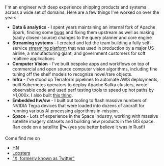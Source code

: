 
I'm an engineer with deep experience shipping products and systems across a wide set of domains. Here are a few things I've worked on over the years:

* **Data & analytics** - I spent years maintaining an internal fork of Apache Spark, finding some [bugs](https://issues.apache.org/jira/browse/PARQUET-686) and fixing them upstream as well as making (sadly closed-source) changes to the query planner and core engine
* **Streaming systems** - I created and led the team building a fully self-service [streaming platform](https://www.palantir.com/platforms/foundry/streaming/) that was used in production by a major US airline, a manufacturing giant, and government customers for soft realtime applications
* **Computer Vision** - I've built bespoke apps and workflows on top of commercial and open source computer vision algorithms, including fine tuning off the shelf models to recognize novel/rare objects.
* **Infra** - I've stood up Terraform pipelines to automate AWS deployments, built Kubernetes operators to deploy Apache Kafka clusters, wrote observable code and used perf testing tools to speed up hot paths by >1,000x. I also built [this thing](https://blog.palantir.com/lilliput-minified-software-patches-ed4028242a5).
* **Embedded hw/sw** - I built out tooling to flash massive numbers of NVIDIA Tegra devices that were loaded into dozens of aircraft for running various AI processing algorithms in-mission.
* **Space** - Lots of experience in the Space industry, working with massive satellite imagery datasets and building new products in the GIS space. Ran code on a satellite 🚀🛰️ (yes you better believe it was in Rust!)



Come find me on

* [HN](https://news.ycombinator.com/user?id=aduffy)
* [Lobsters](https://lobste.rs/u/aduffy)
* ["X, formerly known as Twitter"](https://twitter.com/andreweduffy)
